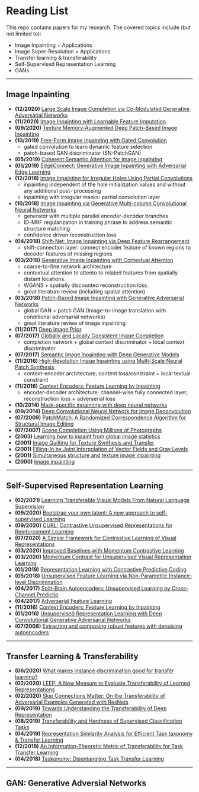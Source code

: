 # Reading List

This repo contains papers for my research. The covered topics include (but not limited to): 
- Image Inpainting + Applications
- Image Super-Resolution + Applications
- Transfer learning & transferability
- Self-Supervised Representation Learning
- GANs

---------
## Image Inpainting
- **(12/2020)** [Large Scale Image Completion via Co-Modulated Generative Adversarial Networks](https://arxiv.org/pdf/2103.10428v1.pdf)
- **(11/2020)** [Image Inpainting with Learnable Feature Imputation](https://arxiv.org/pdf/2011.01077v1.pdf)
- **(09/2020)** [Texture Memory-Augmented Deep Patch-Based Image Inpainting](https://arxiv.org/pdf/2009.13240v1.pdf)
- **(10/2019)** [Free-Form Image Inpainting with Gated Convolution](https://arxiv.org/pdf/1806.03589.pdf)
  - gated convolution to learn dynamic feature selection
  - patch-based GAN discriminator (SN-PatchGAN)
- **(05/2019)** [Coherent Semantic Attention for Image Inpainting](https://arxiv.org/pdf/1905.12384v3.pdf)
- **(01/2019)** [EdgeConnect: Generative Image Inpainting with Adversarial Edge Learning](https://arxiv.org/pdf/1901.00212.pdf)
- **(12/2018)** [Image Inpainting for Irregular Holes Using Partial Convolutions](https://arxiv.org/abs/1804.07723)
  - inpainting independent of the hole initialization values and without any additional post- processing
  - inpainting with irregular masks: partial convolution layer
- **(10/2018)** [Image Inpainting via Generative Multi-column Convolutional Neural Networks](https://arxiv.org/abs/1810.08771)
  - generator with multiple parallel encoder-decoder branches
  - ID-MRF regularization in training phrase to address semantic structure matching
  - confidence driven reconstruction loss
- **(04/2018)** [Shift-Net: Image Inpainting via Deep Feature Rearrangement](https://arxiv.org/abs/1801.09392)
  - shift-connection layer: connect encoder feature of known regions to decoder features of missing regions
- **(03/2018)** [Generative Image Inpainting with Contextual Attention](https://arxiv.org/abs/1801.07892)
  - coarse-to-fine network architecture
  - contextual attention to attento to related features from spatially distant locations.
  - WGANS + spatially discounted reconstruction loss.
  - great literature review (including spatial attention)
- **(03/2018)** [Patch-Based Image Inpainting with Generative Adversarial Networks](https://arxiv.org/abs/1803.07422)
  - global GAN + patch GAN (Image-to-image translation with conditional adversarial networks)
  - great literature review of image inpainting
- **(11/2017)** [Deep Image Prior](https://arxiv.org/pdf/1711.10925v4.pdf)
- **(07/2017)** [Globally and Locally Consistent Image Completion](http://iizuka.cs.tsukuba.ac.jp/projects/completion/data/completion_sig2017.pdf)
  - completion network + global context discriminator + local context discriminator
- **(07/2017)** [Semantic Image Inpainting with Deep Generative Models](https://arxiv.org/pdf/1607.07539v3.pdf)
- **(11/2016)** [High-Resolution Image Inpainting using Multi-Scale Neural Patch Synthesis](https://arxiv.org/abs/1611.09969)
  - context-encoder architecture; content loss/constraint + local textual constraint
- **(11/2016)** [Context Encoders: Feature Learning by Inpainting](https://arxiv.org/abs/1604.07379)
  - encoder-decoder architecture; channel-wise fully connected layer; reconstruction loss + adverserial loss
- **(10/2014)** [Mask-specific inpainting with deep neural networks](https://papers.nips.cc/paper/2014/file/1c1d4df596d01da60385f0bb17a4a9e0-Paper.pdf)
- **(09/2014)** [Deep Convolutional Neural Network for Image Deconvolution](https://papers.nips.cc/paper/2014/file/1c1d4df596d01da60385f0bb17a4a9e0-Paper.pdf)
- **(07/2009)** [PatchMatch: A Randomized Correspondence Algorithm for Structural Image Editing](https://dl.acm.org/doi/pdf/10.1145/1531326.1531330)
- **(07/2007)** [Scene Completion Using Millions of Photographs](http://graphics.cs.cmu.edu/projects/scene-completion/scene-completion.pdf)
- **(2003)** [Learning how to inpaint from global image statistics](https://www.cs.huji.ac.il/w~yweiss/inpainting.pdf)
- **(2001)** [Image Quilting for Texture Synthesis and Transfer](https://dl.acm.org/doi/pdf/10.1145/383259.383296)
- **(2001)** [Filling-In by Joint Interpolation of Vector Fields and Gray Levels](https://ieeexplore.ieee.org/stamp/stamp.jsp?tp=&arnumber=935036)
- **(2001)** [Simultaneous structure and texture image inpainting](https://www.math.ucla.edu/~lvese/PAPERS/01211536.pdf)
- **(2000)** [Image inpainting](https://www.ima.umn.edu/sites/default/files/1655.pdf)
---------
## Self-Supervised Representation Learning
- **(02/2021)** [Learning Transferable Visual Models From Natural Language Supervision](https://arxiv.org/abs/2103.00020)
- **(09/2020)** [Bootstrap your own latent: A new approach to self-supervised Learning](https://arxiv.org/abs/2006.07733)
- **(09/2020)** [CURL: Contrastive Unsupervised Representations for Reinforcement Learning](https://arxiv.org/abs/2004.04136)
- **(07/2020)** [A Simple Framework for Contrastive Learning of Visual Representations](https://arxiv.org/abs/2002.05709)
- **(03/2020)** [Improved Baselines with Momentum Contrastive Learning](https://arxiv.org/abs/2003.04297)
- **(03/2020)** [Momentum Contrast for Unsupervised Visual Representation Learning](https://arxiv.org/abs/1911.05722)
- **(01/2019)** [Representation Learning with Contrastive Predictive Coding](https://arxiv.org/abs/1807.03748)
- **(05/2018)** [Unsupervised Feature Learning via Non-Parametric Instance-level Discrimination](https://arxiv.org/abs/1805.01978v1)
- **(04/2017)** [Split-Brain Autoencoders: Unsupervised Learning by Cross-Channel Predictio](https://arxiv.org/abs/1611.09842)
- **(04/2017)** [Adversarial Feature Learning](https://arxiv.org/abs/1605.09782)
- **(11/2016)** [Context Encoders: Feature Learning by Inpainting](https://arxiv.org/abs/1604.07379)
- **(01/2016)** [Unsupervised Representation Learning with Deep Convolutional Generative Adversarial Networks](https://arxiv.org/abs/1511.06434)
- **(07/2008)** [Extracting and composing robust features with denoising autoencoders](https://www.cs.toronto.edu/~larocheh/publications/icml-2008-denoising-autoencoders.pdf)

---------
## Transfer Learning & Transferability
- **(06/2020)** [What makes instance discrimination good for transfer learning?](https://arxiv.org/abs/2006.06606)
- **(02/2020)** [LEEP: A New Measure to Evaluate Transferability of Learned Representations](https://arxiv.org/abs/2002.12462)
- **(02/2020)** [Skip Connections Matter: On the Transferability of Adversarial Examples Generated with ResNets](https://arxiv.org/abs/2002.05990)
- **(09/2019)** [Towards Understanding the Transferability of Deep Representation](https://arxiv.org/abs/1909.12031)
- **(08/2019)** [Transferability and Hardness of Supervised Classification Tasks](https://arxiv.org/abs/1908.08142)
- **(04/2019)** [Representation Similarity Analysis for Efficient Task taxonomy & Transfer Learning](https://arxiv.org/abs/1904.11740)
- **(12/2018)** [An Information-Theoretic Metric of Transferability for Task Transfer Learning](https://openreview.net/forum?id=BkxAUjRqY7)
- **(04/2018)** [Taskonomy: Disentangling Task Transfer Learning](https://arxiv.org/abs/1804.08328)

---------
## GAN: Generative Adversial Networks

